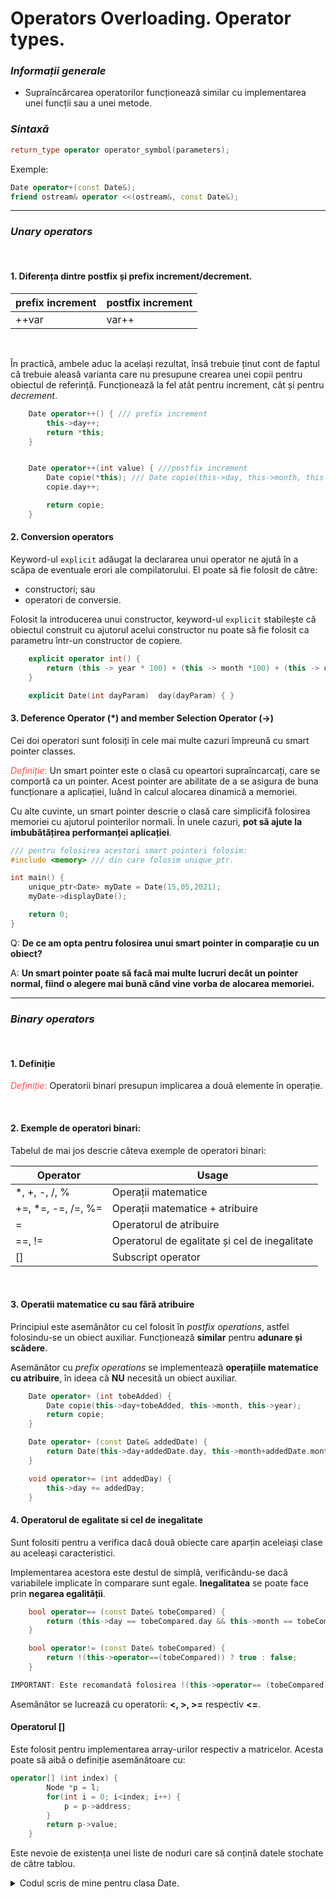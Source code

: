 # Operators Overloading. Operator types.

### *Informații generale*

  * Supraîncărcarea operatorilor funcționează similar cu implementarea unei funcții sau a unei metode. 

### *Sintaxă*

```c++
return_type operator operator_symbol(parameters);
```

Exemple:

```c++ 
Date operator+(const Date&); 
friend ostream& operator <<(ostream&, const Date&);
```
-----
### ***Unary operators***
<br>

#### **1. Diferența dintre postfix și prefix increment/decrement.**

prefix increment | postfix increment
-----------------|------------------
++var            | var++ 

<br>

În practică, ambele aduc la același rezultat, însă trebuie ținut cont de faptul că trebuie aleasă varianta care nu presupune crearea unei copii pentru obiectul de referință. Funcționează la fel atât pentru increment, cât și pentru *decrement*.

```c++
    Date operator++() { /// prefix increment
        this->day++;
        return *this;
    }


    Date operator++(int value) { ///postfix increment
        Date copie(*this); /// Date copie(this->day, this->month, this->year);
        copie.day++;

        return copie;
    }
```

#### **2. Conversion operators**

Keyword-ul `explicit` adăugat la declararea unui operator ne ajută în a scăpa de eventuale erori ale compilatorului. El poate să fie folosit de către:

* constructori; sau
* operatori de conversie. 

Folosit la introducerea unui constructor, keyword-ul `explicit` stabilește că obiectul construit cu ajutorul acelui constructor nu poate să fie folosit ca parametru într-un constructor de copiere. 

```c++
    explicit operator int() {
        return (this -> year * 100) + (this -> month *100) + (this -> day);
    }

    explicit Date(int dayParam)  day(dayParam) { }
```

#### **3. Deference Operator (*) and member Selection Operator (->)**

Cei doi operatori sunt folosiți în cele mai multe cazuri împreună cu smart pointer classes.

<span style="color: #ff4d4d">*Definiție*:</span> Un smart pointer este o clasă cu opeartori supraîncarcați, care se comportă ca un pointer. Acest pointer are abilitate de a se asigura de buna funcționare a aplicației, luând în calcul alocarea dinamică a memoriei.


Cu alte cuvinte, un smart pointer descrie o clasă care simplicifă folosirea memoriei cu ajutorul pointerilor normali. În unele cazuri, **pot să ajute la imbubătățirea performanței aplicației**.


```c++
/// pentru folosirea acestori smart pointeri folosim:
#include <memory> /// din care folosim unique_ptr.

int main() {
    unique_ptr<Date> myDate = Date(15,05,2021);
    myDate->displayDate();

    return 0;
}
```

Q: **De ce am opta pentru folosirea unui smart pointer in comparație cu un obiect?**

A: **Un smart pointer poate să facă mai multe lucruri decât un pointer normal, fiind o alegere mai bună când vine vorba de alocarea memoriei.**

---

### ***Binary operators***

<br>

#### **1. Definiție**
<span style="color: #ff4d4d">*Definiție*:</span> Operatorii binari presupun implicarea a două elemente în operație.

<br>

#### **2. Exemple de operatori binari:**
Tabelul de mai jos descrie câteva exemple de operatori binari:

Operator | Usage
---------|--------
*, +, -, /, % | Operații matematice
+=, *=, -=, /=, %= | Operații matematice + atribuire
= | Operatorul de atribuire 
==, != | Operatorul de egalitate și cel de inegalitate
[] | Subscript operator

<br>

#### **3. Operatii matematice cu sau fără atribuire**

Principiul este asemănător cu cel folosit în *postfix operations*, astfel folosindu-se un obiect auxiliar. Funcționează **similar** pentru **adunare și scădere**.

Asemănător cu *prefix operations* se implementează **operațiile matematice cu atribuire**, în ideea că **NU** necesită un obiect auxiliar.

```c++
    Date operator+ (int tobeAdded) {
        Date copie(this->day+tobeAdded, this->month, this->year); 
        return copie;
    }

    Date operator+ (const Date& addedDate) {
        return Date(this->day+addedDate.day, this->month+addedDate.month, this->year+addedDate.year);
    }

    void operator+= (int addedDay) {
        this->day += addedDay;
    }
```

#### **4. Operatorul de egalitate si cel de inegalitate**

Sunt folositi pentru a verifica dacă două obiecte care aparțin aceleiași clase au aceleași caracteristici.

Implementarea acestora este destul de simplă, verificându-se dacă variabilele implicate în comparare sunt egale. **Inegalitatea** se poate face prin **negarea egalității**.

```c++
    bool operator== (const Date& tobeCompared) {
        return (this->day == tobeCompared.day && this->month == tobeCompared.month && this->year == tobeCompared.year) ? true : false;
    }

    bool operator!= (const Date& tobeCompared) {
        return !(this->operator==(tobeCompared)) ? true : false;
    }

IMPORTANT: Este recomandată folosirea !(this->operator== (tobeCompared)) in detrimentul variantei !(this == tobeCompared) pentru a evita erori cu privire la lucrul cu pointeri.
```

Asemănător se lucrează cu operatorii: **<, >, >=** respectiv **<=**.


#### **Operatorul []**

Este folosit pentru implementarea array-urilor respectiv a matricelor. Acesta poate să aibă o definiție asemănătoare cu:

```c++
operator[] (int index) {
        Node *p = l;
        for(int i = 0; i<index; i++) {
            p = p->address;
        }
        return p->value;
    }
```

Este nevoie de existența unei liste de noduri care să conțină datele stochate de către tablou.


<details>
<summary>Codul scris de mine pentru clasa Date.</summary>

```c++
#include <fstream>
#include <string>
#include <iostream>
using namespace std;

class Date {
    
    protected:
        int day = 0, month = 0, year = 0;
        static string monthArray[12];

    public:
    
        Date() { }
        Date(int day, int month, int year) : day(day) , month(month), year(year) { }
        Date(int day, int month) : day(day), month(month) { }
        explicit Date(int day) : day(day) { }
        Date(const Date& data) : day(data.day), month(data.month), year(data.year) { }

        void displayDate() {
            cout<<Date::monthArray[this->month-1]<<' '<<this->day<<", "<<this->year<<endl;
        }

        int getDay() { return this->day; }
        string getMonth() { return monthArray[this->month]; }
        int getYear() { return this->year; }

        friend ostream& operator<<(ostream&, const Date&);
        explicit operator int(); /// conversie a obiectului Date la int
        Date operator+(const Date& dateAdd); 
        Date operator++(); /// prefix increment
        /// Date operator++(const Date& toBeAddedTo); postfix increment -> presupune crearea unei copii.
        bool operator== (const Date& tobeCompared);
        bool operator!= (const Date& tobeCompared);

        ~Date() { }
};


string Date::monthArray[12] =  {"Ian", "Feb", "Mar", "Apr", "May", "Jun", 
                                "Jul", "Aug", "Sep", "Oct", "Nov", "Dec"};

Date Date::operator+(const Date& addedDate) {
    int objDay = this->getDay() + addedDate.day;
    int objMonth = this->month + addedDate.month;
    int objYear = this->year + addedDate.year;

    if(monthArray[objMonth-1] == monthArray[1]) {
        if(objYear % 4 == 0) {
            if(objDay > 29) { 
                objDay -= 29;
                objMonth++;
            }
        } else {
            if(objDay > 28) { 
                objDay -= 28;
                objMonth++;
            }
        }
    } else { 
        if((objMonth-1)%2 == 0){ 
            if(objDay > 31) {
                objDay -= 31;
                objMonth++;
            }
        } else {
            if(objDay > 30 ) { 
                objDay -= 30;
                objMonth++;
            }
        }
    }

    if(objMonth > 12 ) {
        objMonth -= 12;
        objYear ++;
    }

    return Date(objDay, objMonth, objYear);
}

Date Date::operator++() {
    this->day++;
    int objDay = this->getDay();
    int objMonth = this->month;
    int objYear = this->year;

    if(monthArray[objMonth-1] == monthArray[1]) {
        if(objYear % 4 == 0) {
            if(objDay > 29) { 
                objDay -= 29;
                objMonth++;
            }
        } else {
            if(objDay > 28) { 
                objDay -= 28;
                objMonth++;
            }
        }
    } else { 
        if((objMonth-1)%2 == 0){ 
            if(objDay > 31) {
                objDay -= 31;
                objMonth++;
            }
        } else {
            if(objDay > 30 ) { 
                objDay -= 30;
                objMonth++;
            }
        }
    }

    if(objMonth > 12 ) {
        objMonth -= 12;
        objYear ++;
    }

    return *this;
}

ostream& operator<<(ostream& out, const Date& outDate) {
    return (out<<Date::monthArray[outDate.month-1]<<' '<<outDate.day<<", "<<outDate.year);
}

Date:: operator int()  {
    return (this -> year * 100) + (this -> month *100) + (this -> day);
}

bool Date::operator== (const Date& tobeCompared) {
    return (this->day == tobeCompared.day && 
            this-> month == tobeCompared.month && 
            this->year == tobeCompared.year) ? true : false;
}

bool Date::operator!= (const Date& tobeCompared) {
    return !(this->operator==(tobeCompared)) ? true : false;
}

void Date:: operator+= (int value) {
    this->day += value;
}

int main() {

    if(Date(15,05,2021) == Date(16,05,2021)) cout<<1;
    else cout<<0;
    return 0;
}
```
</details>